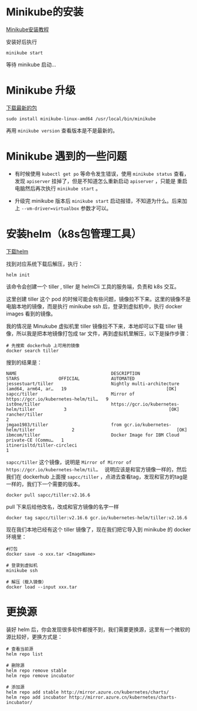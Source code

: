 # Minikube的安装

[Minikube安装教程](https://kubernetes.io/docs/tasks/tools/install-minikube/)

安装好后执行

```
minikube start
```

等待 minikube 启动...

# Minikube 升级

[下载最新的包](https://github.com/kubernetes/minikube/releases)

```
sudo install minikube-linux-amd64 /usr/local/bin/minikube
```

再用 `minikube version` 查看版本是不是最新的。

# Minikube 遇到的一些问题

- 有时候使用 `kubectl get po` 等命令发生错误，使用 `minikube status` 查看，发现 `apiserver` 挂掉了，但是不知道怎么重新启动 `apiserver` ，只能是 重启电脑然后再次执行 `minikube start` 。

- 升级完 minikube 版本后 `minikube start` 启动报错，不知道为什么。后来加上 `--vm-driver=virtualbox` 参数才可以。

# 安装helm（k8s包管理工具）
[下载helm](https://github.com/helm/helm/releases/latest)

找到对应系统下载后解压，执行：

```
helm init
```

该命令会创建一个 tiller , tiller 是 helmCli 工具的服务端，负责和 k8s 交互。

这里创建 tiller 这个 pod 的时候可能会有些问题，镜像拉不下来。这里的镜像不是电脑本地的镜像，而是执行 minikube ssh 后，登录到虚拟机中，执行 docker images 看到的镜像。

我的情况是 Minukube 虚拟机里 tiller 镜像拉不下来，本地却可以下载 tiller 镜像，所以我是把本地镜像打包成 tar 文件，再到虚拟机里解压，以下是操作步骤：

```
# 先搜索 dockerhub 上可用的镜像
docker search tiller
```

搜到的结果是：
```
NAME                                    DESCRIPTION                                     STARS               OFFICIAL            AUTOMATED
jessestuart/tiller                      Nightly multi-architecture (amd64, arm64, ar…   19                                      [OK]
sapcc/tiller                            Mirror of https://gcr.io/kubernetes-helm/til…   9                                       
ist0ne/tiller                           https://gcr.io/kubernetes-helm/tiller           3                                       [OK]
rancher/tiller                                                                          2                                       
jmgao1983/tiller                        from gcr.io/kubernetes-helm/tiller              2                                       [OK]
ibmcom/tiller                           Docker Image for IBM Cloud private-CE (Commu…   1                                       
itinerisltd/tiller-circleci                                                             1                   
```

`sapcc/tiller` 这个镜像，说明是 `Mirror of Mirror of https://gcr.io/kubernetes-helm/til…  ` 说明应该是和官方镜像一样的，然后我们在 dockerhub 上面搜 `sapcc/tiller` ，点进去查看tag，发现和官方的tag是一样的，我们下一个需要的版本。
```
docker pull sapcc/tiller:v2.16.6
```

pull 下来后给他改名，改成和官方镜像的名字一样

```
docker tag sapcc/tiller:v2.16.6 gcr.io/kubernetes-helm/tiller:v2.16.6
```

现在我们本地已经有这个 tiller 镜像了，现在我们把它导入到 minikube 的 docker 环境里：

```
#打包
docker save -o xxx.tar <ImageName>

# 登录到虚拟机
minikube ssh

# 解压（载入镜像）
docker load --input xxx.tar
```

# 更换源

装好 helm 后，你会发现很多软件都搜不到，我们需要更换源，这里有一个微软的源比较好，更换方式是：

```
# 查看当前源
helm repo list

# 删除源
helm repo remove stable
helm repo remove incubator

# 添加源
helm repo add stable http://mirror.azure.cn/kubernetes/charts/
helm repo add incubator http://mirror.azure.cn/kubernetes/charts-incubator/
```